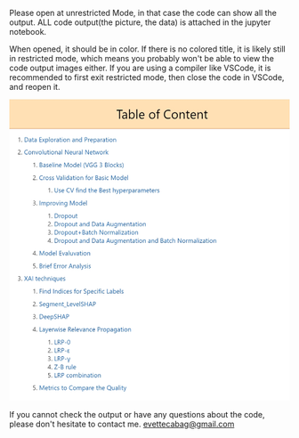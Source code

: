 Please open at unrestricted Mode, in that case the code can show all the output. ALL code output(the picture, the data) is attached in the jupyter notebook.

When opened, it should be in color. If there is no colored title, it is likely still in restricted mode, which means you probably won't be able to view the code output images either. If you are using a compiler like VSCode, it is recommended to first exit restricted mode, then close the code in VSCode, and reopen it.

![alt text](color-1.png)

If you cannot check the output or have any questions about the code, please don't hesitate to contact me. <evettecabag@gmail.com>



